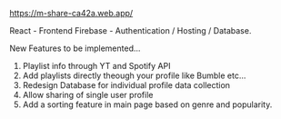 https://m-share-ca42a.web.app/

React - Frontend 
Firebase - Authentication / Hosting / Database.

New Features to be implemented...

1. Playlist info through YT and Spotify API
2. Add playlists directly theough your profile like Bumble etc...
3. Redesign Database for individual profile data collection
4. Allow sharing of single user profile
5. Add a sorting feature in main page based on genre and popularity.
